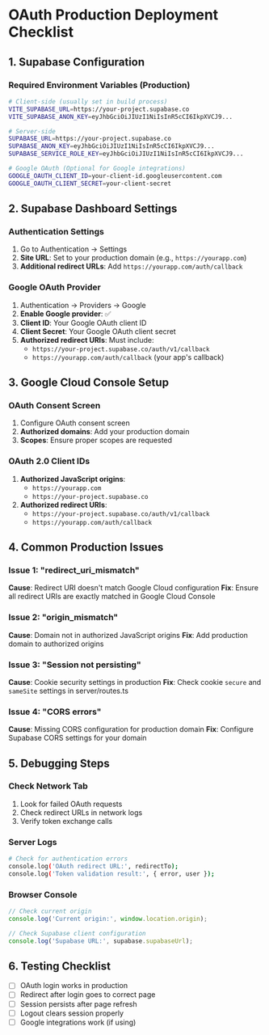 # OAuth Production Deployment Checklist

## 1. Supabase Configuration

### Required Environment Variables (Production)
```bash
# Client-side (usually set in build process)
VITE_SUPABASE_URL=https://your-project.supabase.co
VITE_SUPABASE_ANON_KEY=eyJhbGciOiJIUzI1NiIsInR5cCI6IkpXVCJ9...

# Server-side
SUPABASE_URL=https://your-project.supabase.co
SUPABASE_ANON_KEY=eyJhbGciOiJIUzI1NiIsInR5cCI6IkpXVCJ9...
SUPABASE_SERVICE_ROLE_KEY=eyJhbGciOiJIUzI1NiIsInR5cCI6IkpXVCJ9...

# Google OAuth (Optional for Google integrations)
GOOGLE_OAUTH_CLIENT_ID=your-client-id.googleusercontent.com
GOOGLE_OAUTH_CLIENT_SECRET=your-client-secret
```

## 2. Supabase Dashboard Settings

### Authentication Settings
1. Go to Authentication → Settings
2. **Site URL**: Set to your production domain (e.g., `https://yourapp.com`)
3. **Additional redirect URLs**: Add `https://yourapp.com/auth/callback`

### Google OAuth Provider
1. Authentication → Providers → Google
2. **Enable Google provider**: ✅
3. **Client ID**: Your Google OAuth client ID
4. **Client Secret**: Your Google OAuth client secret
5. **Authorized redirect URIs**: Must include:
   - `https://your-project.supabase.co/auth/v1/callback`
   - `https://yourapp.com/auth/callback` (your app's callback)

## 3. Google Cloud Console Setup

### OAuth Consent Screen
1. Configure OAuth consent screen
2. **Authorized domains**: Add your production domain
3. **Scopes**: Ensure proper scopes are requested

### OAuth 2.0 Client IDs
1. **Authorized JavaScript origins**: 
   - `https://yourapp.com`
   - `https://your-project.supabase.co`
2. **Authorized redirect URIs**:
   - `https://your-project.supabase.co/auth/v1/callback`
   - `https://yourapp.com/auth/callback`

## 4. Common Production Issues

### Issue 1: "redirect_uri_mismatch"
**Cause**: Redirect URI doesn't match Google Cloud configuration
**Fix**: Ensure all redirect URIs are exactly matched in Google Cloud Console

### Issue 2: "origin_mismatch"
**Cause**: Domain not in authorized JavaScript origins
**Fix**: Add production domain to authorized origins

### Issue 3: "Session not persisting"
**Cause**: Cookie security settings in production
**Fix**: Check cookie `secure` and `sameSite` settings in server/routes.ts

### Issue 4: "CORS errors"
**Cause**: Missing CORS configuration for production domain
**Fix**: Configure Supabase CORS settings for your domain

## 5. Debugging Steps

### Check Network Tab
1. Look for failed OAuth requests
2. Check redirect URLs in network logs
3. Verify token exchange calls

### Server Logs
```bash
# Check for authentication errors
console.log('OAuth redirect URL:', redirectTo);
console.log('Token validation result:', { error, user });
```

### Browser Console
```javascript
// Check current origin
console.log('Current origin:', window.location.origin);

// Check Supabase client configuration
console.log('Supabase URL:', supabase.supabaseUrl);
```

## 6. Testing Checklist

- [ ] OAuth login works in production
- [ ] Redirect after login goes to correct page
- [ ] Session persists after page refresh
- [ ] Logout clears session properly
- [ ] Google integrations work (if using)
